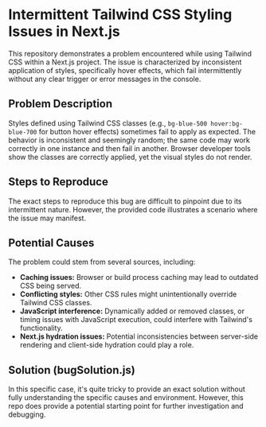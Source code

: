 # Intermittent Tailwind CSS Styling Issues in Next.js

This repository demonstrates a problem encountered while using Tailwind CSS within a Next.js project.  The issue is characterized by inconsistent application of styles, specifically hover effects, which fail intermittently without any clear trigger or error messages in the console.

## Problem Description

Styles defined using Tailwind CSS classes (e.g., `bg-blue-500 hover:bg-blue-700` for button hover effects) sometimes fail to apply as expected. The behavior is inconsistent and seemingly random; the same code may work correctly in one instance and then fail in another. Browser developer tools show the classes are correctly applied, yet the visual styles do not render.

## Steps to Reproduce

The exact steps to reproduce this bug are difficult to pinpoint due to its intermittent nature.  However, the provided code illustrates a scenario where the issue may manifest.

## Potential Causes

The problem could stem from several sources, including:

* **Caching issues:** Browser or build process caching may lead to outdated CSS being served.
* **Conflicting styles:** Other CSS rules might unintentionally override Tailwind CSS classes.
* **JavaScript interference:** Dynamically added or removed classes, or timing issues with JavaScript execution, could interfere with Tailwind's functionality.
* **Next.js hydration issues:** Potential inconsistencies between server-side rendering and client-side hydration could play a role.

## Solution (bugSolution.js)

In this specific case, it's quite tricky to provide an exact solution without fully understanding the specific causes and environment. However, this repo does provide a potential starting point for further investigation and debugging. 